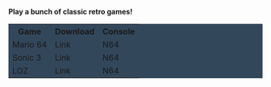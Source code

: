 <b>Play a bunch of classic retro games!</b>

<table style="background-color:#33475b">
<tr>
<th>Game</th>
<th>Download</th> 
<th>Console</th>
</tr>
<tr>
<td>Mario 64</td>
<td>Link</td>
<td>N64</td>
</tr>
<tr>
<td>Sonic 3</td>
<td>Link</td>
<td>N64</td>
</tr>
<tr>
<td>LOZ</td>
<td>Link</td>
<td>N64</td>
</tr>
</table>




